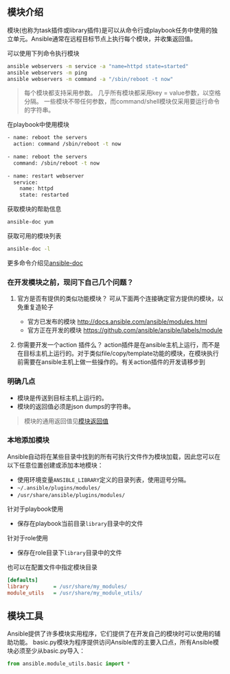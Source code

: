 ## 模块介绍

模块(也称为task插件或library插件)是可以从命令行或playbook任务中使用的独立单元。Ansible通常在远程目标节点上执行每个模块，并收集返回值。

可以使用下列命令执行模块

```bash
ansible webservers -m service -a "name=httpd state=started"
ansible webservers -m ping
ansible webservers -m command -a "/sbin/reboot -t now"
```

> 每个模块都支持采用参数。 几乎所有模块都采用key = value参数，以空格分隔。 一些模块不带任何参数，而command/shell模块仅采用要运行命令的字符串。

在playbook中使用模块

```bash
- name: reboot the servers
  action: command /sbin/reboot -t now
  
- name: reboot the servers
  command: /sbin/reboot -t now
  
- name: restart webserver
  service:
    name: httpd
    state: restarted
```

获取模块的帮助信息

```bash
ansible-doc yum
```

获取可用的模块列表

```bash
ansible-doc -l
```

更多命令介绍见[ansible-doc](/basic/Ansible-command/#ansible-doc)

### 在开发模块之前，现问下自己几个问题？

1. 官方是否有提供的类似功能模块？
     可从下面两个连接确定官方提供的模块，以免重复造轮子
	- 官方已发布的模块 http://docs.ansible.com/ansible/modules.html
	- 官方正在开发的模块 https://github.com/ansible/ansible/labels/module
	
2. 你需要开发一个action 插件么？
	action插件是在ansible主机上运行，而不是在目标主机上运行的。对于类似file/copy/template功能的模块，在模块执行前需要在ansible主机上做一些操作的。有关action插件的开发请移步到

### 明确几点

- 模块是传送到目标主机上运行的。
- 模块的返回值必须是json dumps的字符串。

> 模块的通用返回值见[模块返回值](/dev/modules/module-return/)


### 本地添加模块

Ansible自动将在某些目录中找到的所有可执行文件作为模块加载，因此您可以在以下任意位置创建或添加本地模块：

- 使用环境变量`ANSIBLE_LIBRARY`定义的目录列表，使用逗号分隔。
- `~/.ansible/plugins/modules/`
- `/usr/share/ansible/plugins/modules/`

针对于playbook使用

- 保存在playbook当前目录`library`目录中的文件

针对于role使用

- 保存在role目录下`library`目录中的文件 

也可以在配置文件中指定模块目录
```ini
[defaults]
library        = /usr/share/my_modules/
module_utils   = /usr/share/my_module_utils/
```


## 模块工具

Ansible提供了许多模块实用程序，它们提供了在开发自己的模块时可以使用的辅助功能。 basic.py模块为程序提供访问Ansible库的主要入口点，所有Ansible模块必须至少从basic.py导入：
```python
from ansible.module_utils.basic import *
```
